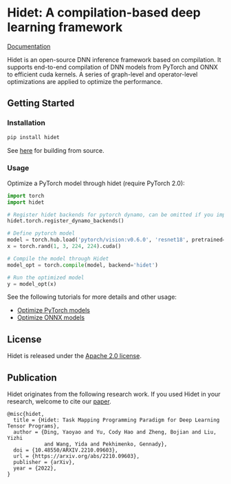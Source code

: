 # Hidet: A compilation-based deep learning framework
[Documentation](http://docs.hidet.org:9000/)

Hidet is an open-source DNN inference framework based on compilation. 
It supports end-to-end compilation of DNN models from PyTorch and ONNX to efficient cuda kernels.
A series of graph-level and operator-level optimizations are applied to optimize the performance.

## Getting Started

### Installation
```bash
pip install hidet
```
See [here](http://docs.hidet.org:9000/) for building from source.

### Usage

Optimize a PyTorch model through hidet (require PyTorch 2.0):
```python
import torch
import hidet

# Register hidet backends for pytorch dynamo, can be omitted if you import torch before hidet
hidet.torch.register_dynamo_backends()  

# Define pytorch model
model = torch.hub.load('pytorch/vision:v0.6.0', 'resnet18', pretrained=True).cuda().eval()
x = torch.rand(1, 3, 224, 224).cuda()

# Compile the model through Hidet
model_opt = torch.compile(model, backend='hidet')  

# Run the optimized model
y = model_opt(x)
```
See the following tutorials for more details and other usage:
- [Optimize PyTorch models](http://docs.hidet.org:9000/gallery/tutorials/optimize-pytorch-model.html)
- [Optimize ONNX models](http://docs.hidet.org:9000/gallery/tutorials/run-onnx-model.html)

## License
Hidet is released under the [Apache 2.0 license](LICENSE).

## Publication
Hidet originates from the following research work. If you used Hidet in your research, welcome to cite our 
[paper](https://arxiv.org/abs/2210.09603). 
```text
@misc{hidet,
  title = {Hidet: Task Mapping Programming Paradigm for Deep Learning Tensor Programs},
  author = {Ding, Yaoyao and Yu, Cody Hao and Zheng, Bojian and Liu, Yizhi 
            and Wang, Yida and Pekhimenko, Gennady},
  doi = {10.48550/ARXIV.2210.09603},
  url = {https://arxiv.org/abs/2210.09603},
  publisher = {arXiv},
  year = {2022},
}
```
